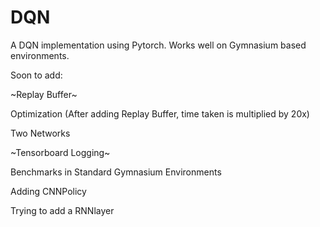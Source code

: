 # DQN
A DQN implementation using Pytorch. Works well on Gymnasium based environments.

Soon to add:

~Replay Buffer~

Optimization (After adding Replay Buffer, time taken is multiplied by 20x)

Two Networks

~Tensorboard Logging~

Benchmarks in Standard Gymnasium Environments

Adding CNNPolicy

Trying to add a RNNlayer

